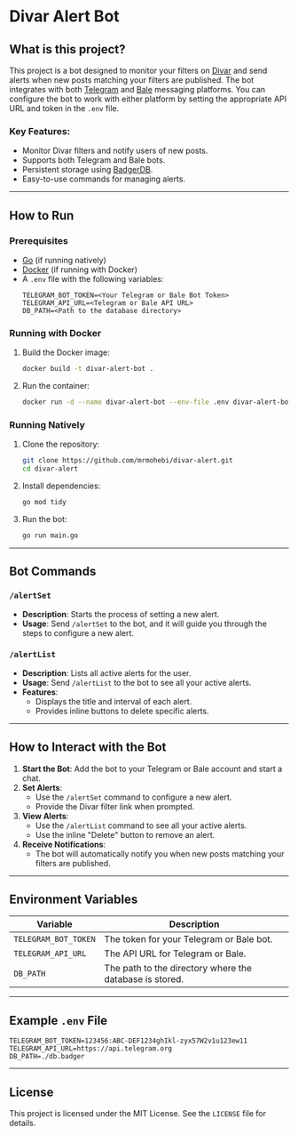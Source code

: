 
# Divar Alert Bot

## What is this project?

This project is a bot designed to monitor your filters on [Divar](https://divar.ir) and send alerts when new posts matching your filters are published. The bot integrates with both [Telegram](https://telegram.org) and [Bale](https://bale.ai) messaging platforms. You can configure the bot to work with either platform by setting the appropriate API URL and token in the `.env` file.

### Key Features:
- Monitor Divar filters and notify users of new posts.
- Supports both Telegram and Bale bots.
- Persistent storage using [BadgerDB](https://github.com/dgraph-io/badger).
- Easy-to-use commands for managing alerts.

---

## How to Run

### Prerequisites
- [Go](https://golang.org) (if running natively)
- [Docker](https://www.docker.com) (if running with Docker)
- A `.env` file with the following variables:
  ```env
  TELEGRAM_BOT_TOKEN=<Your Telegram or Bale Bot Token>
  TELEGRAM_API_URL=<Telegram or Bale API URL>
  DB_PATH=<Path to the database directory>
  ```

### Running with Docker
1. Build the Docker image:
   ```bash
   docker build -t divar-alert-bot .
   ```
2. Run the container:
   ```bash
   docker run -d --name divar-alert-bot --env-file .env divar-alert-bot
   ```

### Running Natively
1. Clone the repository:
   ```bash
   git clone https://github.com/mrmohebi/divar-alert.git
   cd divar-alert
   ```
2. Install dependencies:
   ```bash
   go mod tidy
   ```
3. Run the bot:
   ```bash
   go run main.go
   ```

---

## Bot Commands

### `/alertSet`
- **Description**: Starts the process of setting a new alert.
- **Usage**: Send `/alertSet` to the bot, and it will guide you through the steps to configure a new alert.

### `/alertList`
- **Description**: Lists all active alerts for the user.
- **Usage**: Send `/alertList` to the bot to see all your active alerts.
- **Features**:
    - Displays the title and interval of each alert.
    - Provides inline buttons to delete specific alerts.

---

## How to Interact with the Bot

1. **Start the Bot**: Add the bot to your Telegram or Bale account and start a chat.
2. **Set Alerts**:
    - Use the `/alertSet` command to configure a new alert.
    - Provide the Divar filter link when prompted.
3. **View Alerts**:
    - Use the `/alertList` command to see all your active alerts.
    - Use the inline "Delete" button to remove an alert.
4. **Receive Notifications**:
    - The bot will automatically notify you when new posts matching your filters are published.

---

## Environment Variables

| Variable            | Description                                      |
|---------------------|--------------------------------------------------|
| `TELEGRAM_BOT_TOKEN`| The token for your Telegram or Bale bot.         |
| `TELEGRAM_API_URL`  | The API URL for Telegram or Bale.                |
| `DB_PATH`           | The path to the directory where the database is stored. |

---

## Example `.env` File
```env
TELEGRAM_BOT_TOKEN=123456:ABC-DEF1234ghIkl-zyx57W2v1u123ew11
TELEGRAM_API_URL=https://api.telegram.org
DB_PATH=./db.badger
```

---

## License
This project is licensed under the MIT License. See the `LICENSE` file for details.
